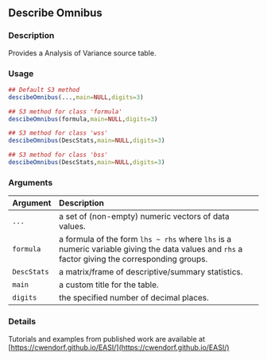 ## Describe Omnibus

### Description

Provides a Analysis of Variance source table.

### Usage

```r
## Default S3 method
descibeOmnibus(...,main=NULL,digits=3)

## S3 method for class 'formula'
descibeOmnibus(formula,main=NULL,digits=3)

## S3 method for class 'wss'
descibeOmnibus(DescStats,main=NULL,digits=3)

## S3 method for class 'bss'
descibeOmnibus(DescStats,main=NULL,digits=3)
```

### Arguments

Argument | Description
:-- | :--
```...``` | a set of (non-empty) numeric vectors of data values.
```formula``` | a formula of the form `lhs ~ rhs` where `lhs` is a numeric variable giving the data values and `rhs` a factor giving the corresponding groups.
```DescStats``` | a matrix/frame of descriptive/summary statistics.
```main``` | a custom title for the table.
```digits``` | the specified number of decimal places.

### Details

Tutorials and examples from published work are available at [https://cwendorf.github.io/EASI/](https://cwendorf.github.io/EASI/) 
